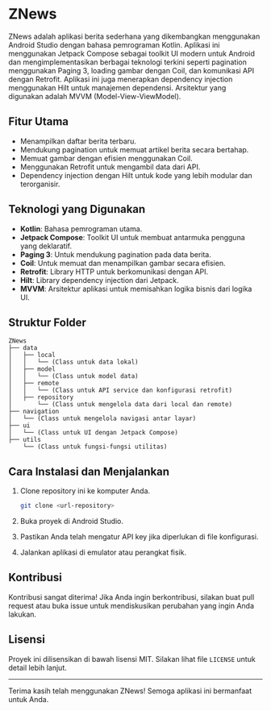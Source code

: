 # ZNews

ZNews adalah aplikasi berita sederhana yang dikembangkan menggunakan Android Studio dengan bahasa pemrograman Kotlin. Aplikasi ini menggunakan Jetpack Compose sebagai toolkit UI modern untuk Android dan mengimplementasikan berbagai teknologi terkini seperti pagination menggunakan Paging 3, loading gambar dengan Coil, dan komunikasi API dengan Retrofit. Aplikasi ini juga menerapkan dependency injection menggunakan Hilt untuk manajemen dependensi. Arsitektur yang digunakan adalah MVVM (Model-View-ViewModel).

## Fitur Utama

- Menampilkan daftar berita terbaru.
- Mendukung pagination untuk memuat artikel berita secara bertahap.
- Memuat gambar dengan efisien menggunakan Coil.
- Menggunakan Retrofit untuk mengambil data dari API.
- Dependency injection dengan Hilt untuk kode yang lebih modular dan terorganisir.

## Teknologi yang Digunakan

- **Kotlin**: Bahasa pemrograman utama.
- **Jetpack Compose**: Toolkit UI untuk membuat antarmuka pengguna yang deklaratif.
- **Paging 3**: Untuk mendukung pagination pada data berita.
- **Coil**: Untuk memuat dan menampilkan gambar secara efisien.
- **Retrofit**: Library HTTP untuk berkomunikasi dengan API.
- **Hilt**: Library dependency injection dari Jetpack.
- **MVVM**: Arsitektur aplikasi untuk memisahkan logika bisnis dari logika UI.

## Struktur Folder

```plaintext
ZNews
├── data
│   ├── local
│   │   └── (Class untuk data lokal)
│   ├── model
│   │   └── (Class untuk model data)
│   ├── remote
│   │   └── (Class untuk API service dan konfigurasi retrofit)
│   ├── repository
│       └── (Class untuk mengelola data dari local dan remote)
├── navigation
│   └── (Class untuk mengelola navigasi antar layar)
├── ui
│   └── (Class untuk UI dengan Jetpack Compose)
├── utils
    └── (Class untuk fungsi-fungsi utilitas)
```

## Cara Instalasi dan Menjalankan

1. Clone repository ini ke komputer Anda.
   ```bash
   git clone <url-repository>
   ```

2. Buka proyek di Android Studio.

3. Pastikan Anda telah mengatur API key jika diperlukan di file konfigurasi.

4. Jalankan aplikasi di emulator atau perangkat fisik.

## Kontribusi

Kontribusi sangat diterima! Jika Anda ingin berkontribusi, silakan buat pull request atau buka issue untuk mendiskusikan perubahan yang ingin Anda lakukan.

## Lisensi

Proyek ini dilisensikan di bawah lisensi MIT. Silakan lihat file `LICENSE` untuk detail lebih lanjut.

---

Terima kasih telah menggunakan ZNews! Semoga aplikasi ini bermanfaat untuk Anda.
